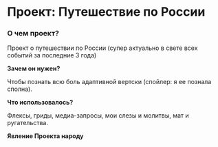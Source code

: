 # Проект: Путешествие по России

### О чем проект?
Проект о путешествии по России (супер актуально в свете всех событий за последние 3 года)

**Зачем он нужен?**

Чтобы познать всю боль адаптивной вертски (спойлер: я ее познала сполна).

**Что использовалось?**

Флексы, гриды, медиа-запросы, мои слезы и молитвы, мат и ругательства.

**Явление Проекта народу**

